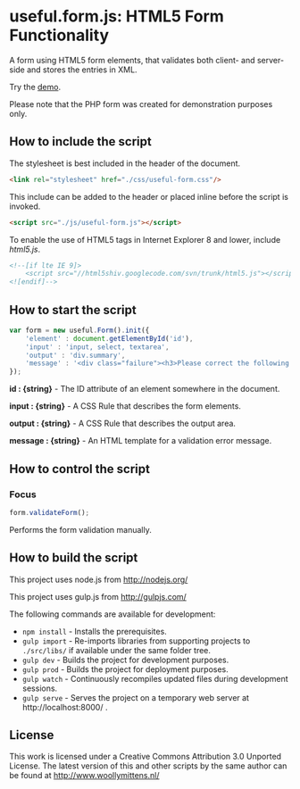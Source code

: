 # useful.form.js: HTML5 Form Functionality

A form using HTML5 form elements, that validates both client- and server-side and stores the entries in XML.

Try the <a href="http://www.woollymittens.nl/default.php?url=useful-form">demo</a>.

Please note that the PHP form was created for demonstration purposes only.

## How to include the script

The stylesheet is best included in the header of the document.

```html
<link rel="stylesheet" href="./css/useful-form.css"/>
```

This include can be added to the header or placed inline before the script is invoked.

```html
<script src="./js/useful-form.js"></script>
```

To enable the use of HTML5 tags in Internet Explorer 8 and lower, include *html5.js*.

```html
<!--[if lte IE 9]>
	<script src="//html5shiv.googlecode.com/svn/trunk/html5.js"></script>
<![endif]-->
```

## How to start the script

```javascript
var form = new useful.Form().init({
	'element' : document.getElementById('id'),
	'input' : 'input, select, textarea',
	'output' : 'div.summary',
	'message' : '<div class="failure"><h3>Please correct the following problem(s):</h3>{0}</div>'
});
```

**id : {string}** - The ID attribute of an element somewhere in the document.

**input : {string}** - A CSS Rule that describes the form elements.

**output : {string}** - A CSS Rule that describes the output area.

**message : {string}** - An HTML template for a validation error message.

## How to control the script

### Focus

```javascript
form.validateForm();
```

Performs the form validation manually.

## How to build the script

This project uses node.js from http://nodejs.org/

This project uses gulp.js from http://gulpjs.com/

The following commands are available for development:
+ `npm install` - Installs the prerequisites.
+ `gulp import` - Re-imports libraries from supporting projects to `./src/libs/` if available under the same folder tree.
+ `gulp dev` - Builds the project for development purposes.
+ `gulp prod` - Builds the project for deployment purposes.
+ `gulp watch` - Continuously recompiles updated files during development sessions.
+ `gulp serve` - Serves the project on a temporary web server at http://localhost:8000/ .

## License

This work is licensed under a Creative Commons Attribution 3.0 Unported License. The latest version of this and other scripts by the same author can be found at http://www.woollymittens.nl/
